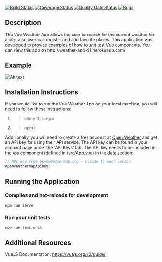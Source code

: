 [![Build Status](https://travis-ci.com/vladkrysin/weatherApp.svg?branch=master)](https://travis-ci.com/vladkrysin/weatherApp)
[![Coverage Status](https://coveralls.io/repos/github/vladkrysin/weatherApp/badge.svg?branch=master)](https://coveralls.io/github/vladkrysin/weatherApp?branch=master)
[![Quality Gate Status](https://sonarcloud.io/api/project_badges/measure?project=vladkrysin_weatherApp&metric=alert_status)](https://sonarcloud.io/dashboard?id=vladkrysin_weatherApp)
[![Bugs](https://sonarcloud.io/api/project_badges/measure?project=vladkrysin_weatherApp&metric=bugs)](https://sonarcloud.io/dashboard?id=vladkrysin_weatherApp)

## Description

The Vue Weather App allows the user to search for the current weather for a city, also user can register and add favorite places. This application was developed to provide examples of how to unit test Vue components.
You can view this app on http://weather-app-91.herokuapp.com/

## Example

![Alt text](/blogpost_screenshots/VueWeatherApp_Walkthrough_Step4.png?raw=true "Vue Weather App Example")

## Installation Instructions

If you would like to run the Vue Weather App on your local machine, you will need to follow these instructions:

1. > clone this repo
2. > npm i

Additionally, you will need to create a free account at [Open Weather](https://openweathermap.org) and get an API key for using their API service.  The API key can be found in your account page under the 'API Keys' tab.  The API key needs to be included in the `App` component (defined in /src/App.vue) in the data section:

```javascript
// API key from openweathermap.org - Unique to each person
openweathermapApiKey: ''
```

## Running the Application

### Compiles and hot-reloads for development
```
npm run serve
```

### Run your unit tests
```
npm run test:unit
```

## Additional Resources

VueJS Documentation: https://vuejs.org/v2/guide/
